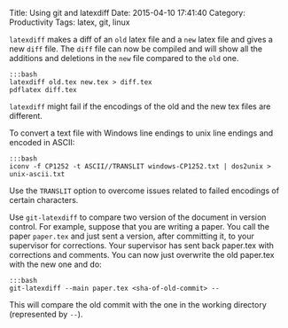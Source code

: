 Title: Using git and latexdiff
Date: 2015-04-10 17:41:40
Category: Productivity
Tags: latex, git, linux

`latexdiff` makes a diff of an `old` latex file and a `new` latex file and gives a new `diff` file.
The `diff` file can now be compiled and will show all the additions and deletions in the `new` file compared to the `old` one.

    :::bash
    latexdiff old.tex new.tex > diff.tex
    pdflatex diff.tex

`latexdiff` might fail if the encodings of the old and the new tex files are different.

To convert a text file with Windows line endings to unix line endings and encoded in ASCII:

    :::bash
    iconv -f CP1252 -t ASCII//TRANSLIT windows-CP1252.txt | dos2unix > unix-ascii.txt

Use the `TRANSLIT` option to overcome issues related to failed encodings of certain characters.

Use `git-latexdiff` to compare two version of the document in version control.
For example, suppose that you are writing a paper.
You call the paper `paper.tex` and just sent a version, after committing it, to your supervisor for corrections.
Your supervisor has sent back paper.tex with corrections and comments.
You can now just overwrite the old paper.tex with the new one and do:

    :::bash
    git-latexdiff --main paper.tex <sha-of-old-commit> --

This will compare the old commit with the one in the working directory (represented by `--`).
